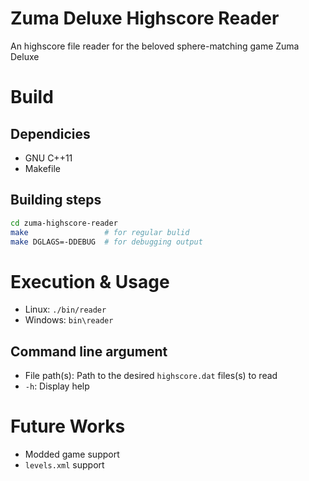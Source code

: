 # Zuma Deluxe Highscore Reader
An highscore file reader for the beloved sphere-matching game Zuma Deluxe

# Build
## Dependicies
- GNU C++11
- Makefile

## Building steps
```bash
cd zuma-highscore-reader
make                 # for regular bulid
make DGLAGS=-DDEBUG  # for debugging output
```

# Execution & Usage
- Linux: `./bin/reader`
- Windows: `bin\reader`

## Command line argument
- File path(s): Path to the desired `highscore.dat` files(s) to read
- `-h`: Display help

# Future Works
- Modded game support
- `levels.xml` support